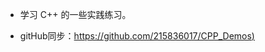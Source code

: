 - 学习 C++ 的一些实践练习。

- gitHub同步：[https://github.com/215836017/CPP_Demos)](https://github.com/215836017/CPP_Demos)